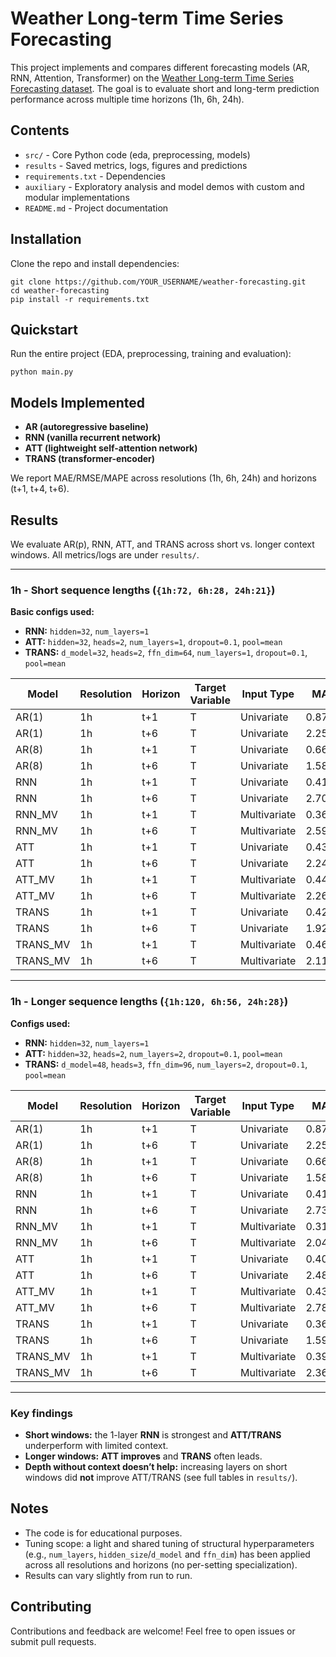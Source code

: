# Weather Long-term Time Series Forecasting

This project implements and compares different forecasting models (AR, RNN, Attention, Transformer) on the 
[Weather Long-term Time Series Forecasting dataset](https://www.kaggle.com/datasets/alistairking/weather-long-term-time-series-forecasting).
The goal is to evaluate short and long-term prediction performance across multiple time horizons (1h, 6h, 24h).

## Contents

- `src/` - Core Python code (eda, preprocessing, models)
- `results` - Saved metrics, logs, figures and predictions
- `requirements.txt` - Dependencies
- `auxiliary` - Exploratory analysis and model demos with custom and modular implementations
- `README.md` - Project documentation

## Installation

Clone the repo and install dependencies:

```
git clone https://github.com/YOUR_USERNAME/weather-forecasting.git
cd weather-forecasting
pip install -r requirements.txt
```

## Quickstart

Run the entire project (EDA, preprocessing, training and evaluation):

```
python main.py
```

## Models Implemented

- **AR (autoregressive baseline)**
- **RNN (vanilla recurrent network)**
- **ATT (lightweight self-attention network)**
- **TRANS (transformer-encoder)**

We report MAE/RMSE/MAPE across resolutions (1h, 6h, 24h) and horizons (t+1, t+4, t+6).

## Results

We evaluate AR(p), RNN, ATT, and TRANS across short vs. longer context windows. All metrics/logs are under `results/`.

---
### 1h - Short sequence lengths (`{1h:72, 6h:28, 24h:21}`) 

**Basic configs used:** 
- **RNN:** `hidden=32`, `num_layers=1` 
- **ATT:** `hidden=32`, `heads=2`, `num_layers=1`, `dropout=0.1`, `pool=mean`
- **TRANS:** `d_model=32`, `heads=2`, `ffn_dim=64`, `num_layers=1`, `dropout=0.1`, `pool=mean`

| Model    | Resolution   | Horizon   | Target Variable   | Input Type   |    MAE |   RMSE |   MAPE (%) |   Fit Time |   # Params |
|----------|--------------|-----------|-------------------|--------------|--------|--------|------------|------------|------------|
| AR(1)    | 1h           | t+1       | T                 | Univariate   | 0.8700 | 1.2800 |   145.7800 |     0.0030 |          2 |
| AR(1)    | 1h           | t+6       | T                 | Univariate   | 2.2500 | 3.0500 |   311.7800 |     0.0030 |          2 |
| AR(8)    | 1h           | t+1       | T                 | Univariate   | 0.6600 | 0.9600 |   122.7400 |     0.0050 |          9 |
| AR(8)    | 1h           | t+6       | T                 | Univariate   | 1.5800 | 2.0700 |   307.9000 |     0.0050 |          9 |
| RNN      | 1h           | t+1       | T                 | Univariate   | 0.4100 | 0.5300 |    82.7200 |   197.7429 |       1153 |
| RNN      | 1h           | t+6       | T                 | Univariate   | 2.7000 | 3.1300 |   715.4400 |   197.7429 |       1153 |
| RNN_MV   | 1h           | t+1       | T                 | Multivariate | 0.3600 | 0.4700 |    71.0000 |   306.0387 |       1217 |
| RNN_MV   | 1h           | t+6       | T                 | Multivariate | 2.5900 | 3.2000 |   614.5700 |   306.0387 |       1217 |
| ATT      | 1h           | t+1       | T                 | Univariate   | 0.4300 | 0.5600 |    92.2800 |   281.0838 |      10945 |
| ATT      | 1h           | t+6       | T                 | Univariate   | 2.2400 | 2.6300 |   572.5900 |   281.0838 |      10945 |
| ATT_MV   | 1h           | t+1       | T                 | Multivariate | 0.4400 | 0.5500 |    97.8100 |   142.6808 |      11009 |
| ATT_MV   | 1h           | t+6       | T                 | Multivariate | 2.2600 | 2.7500 |   457.9900 |   142.6808 |      11009 |
| TRANS    | 1h           | t+1       | T                 | Univariate   | 0.4200 | 0.5600 |    82.2500 |   250.8536 |       8641 |
| TRANS    | 1h           | t+6       | T                 | Univariate   | 1.9200 | 2.3700 |   458.6300 |   250.8536 |       8641 |
| TRANS_MV | 1h           | t+1       | T                 | Multivariate | 0.4600 | 0.5800 |   104.6800 |   202.7085 |       8705 |
| TRANS_MV | 1h           | t+6       | T                 | Multivariate | 2.1100 | 2.5400 |   458.0500 |   202.7085 |       8705 |

---
### 1h - Longer sequence lengths (`{1h:120, 6h:56, 24h:28}`)

**Configs used:** 
- **RNN:** `hidden=32`, `num_layers=1` 
- **ATT:** `hidden=32`, `heads=2`, `num_layers=2`, `dropout=0.1`, `pool=mean` 
- **TRANS:** `d_model=48`, `heads=3`, `ffn_dim=96`, `num_layers=2`, `dropout=0.1`, `pool=mean`

| Model    | Resolution   | Horizon   | Target Variable   | Input Type   |    MAE |   RMSE |   MAPE (%) |   Fit Time |   # Params |
|----------|--------------|-----------|-------------------|--------------|--------|--------|------------|------------|------------|
| AR(1)    | 1h           | t+1       | T                 | Univariate   | 0.8700 | 1.2800 |   145.7800 |     0.0031 |          2 |
| AR(1)    | 1h           | t+6       | T                 | Univariate   | 2.2500 | 3.0500 |   311.7800 |     0.0031 |          2 |
| AR(8)    | 1h           | t+1       | T                 | Univariate   | 0.6600 | 0.9600 |   122.7400 |     0.0058 |          9 |
| AR(8)    | 1h           | t+6       | T                 | Univariate   | 1.5800 | 2.0700 |   307.9000 |     0.0058 |          9 |
| RNN      | 1h           | t+1       | T                 | Univariate   | 0.4100 | 0.5300 |    83.0900 |   225.6078 |       1153 |
| RNN      | 1h           | t+6       | T                 | Univariate   | 2.7300 | 3.1700 |   706.3200 |   225.6078 |       1153 |
| RNN_MV   | 1h           | t+1       | T                 | Multivariate | 0.3100 | 0.4200 |    39.7300 |   238.5690 |       1217 |
| RNN_MV   | 1h           | t+6       | T                 | Multivariate | 2.0400 | 2.7000 |   324.1000 |   238.5690 |       1217 |
| ATT      | 1h           | t+1       | T                 | Univariate   | 0.4000 | 0.5400 |    76.0500 |   667.3014 |      21025 |
| ATT      | 1h           | t+6       | T                 | Univariate   | 2.4800 | 3.2000 |   463.1400 |   667.3014 |      21025 |
| ATT_MV   | 1h           | t+1       | T                 | Multivariate | 0.4300 | 0.5700 |    88.9300 |   246.8591 |      21089 |
| ATT_MV   | 1h           | t+6       | T                 | Multivariate | 2.7800 | 3.5900 |   532.4700 |   246.8591 |      21089 |
| TRANS    | 1h           | t+1       | T                 | Univariate   | 0.3600 | 0.5000 |    48.8700 |   933.6536 |      38065 |
| TRANS    | 1h           | t+6       | T                 | Univariate   | 1.5900 | 2.1000 |   245.9500 |   933.6536 |      38065 |
| TRANS_MV | 1h           | t+1       | T                 | Multivariate | 0.3900 | 0.5300 |    84.5500 |   585.6651 |      38161 |
| TRANS_MV | 1h           | t+6       | T                 | Multivariate | 2.3600 | 3.2200 |   444.9100 |   585.6651 |      38161 |

---
### Key findings
- **Short windows:** the 1-layer **RNN** is strongest and **ATT/TRANS** underperform with limited context.
- **Longer windows:** **ATT improves** and **TRANS** often leads.
- **Depth without context doesn’t help:** increasing layers on short windows did **not** improve ATT/TRANS (see full tables in `results/`).

## Notes

- The code is for educational purposes.
- Tuning scope: a light and shared tuning of structural hyperparameters (e.g., `num_layers`, `hidden_size`/`d_model` and `ffn_dim`) has been applied across all resolutions and horizons (no per-setting specialization).
- Results can vary slightly from run to run.

## Contributing

Contributions and feedback are welcome! Feel free to open issues or submit pull requests.
